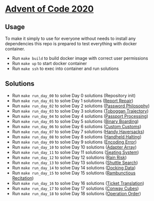 # [Advent of Code 2020](https://adventofcode.com/2020)

## Usage

To make it simply to use for everyone without needs to install any dependencies this repo is prepared to test everything with docker container.

* Run `make build` to build docker image with correct user permissions
* Run `make up` to start docker container
* Run `make ssh` to exec into container and run solutions

## Solutions

* Run `make run_day_00` to solve Day 0 solutions (Repository init) 
* Run `make run_day_01` to solve Day 1 solutions ([Report Repair](https://adventofcode.com/2020/day/1)) 
* Run `make run_day_02` to solve Day 2 solutions ([Password Philosophy](https://adventofcode.com/2020/day/2))
* Run `make run_day_03` to solve Day 3 solutions ([Toboggan Trajectory](https://adventofcode.com/2020/day/3))
* Run `make run_day_04` to solve Day 4 solutions ([Passport Processing](https://adventofcode.com/2020/day/4))
* Run `make run_day_05` to solve Day 5 solutions ([Binary Boarding](https://adventofcode.com/2020/day/5))
* Run `make run_day_06` to solve Day 6 solutions ([Custom Customs](https://adventofcode.com/2020/day/6))
* Run `make run_day_07` to solve Day 7 solutions ([Handy Haversacks](https://adventofcode.com/2020/day/7))
* Run `make run_day_08` to solve Day 8 solutions ([Handheld Halting](https://adventofcode.com/2020/day/8))
* Run `make run_day_09` to solve Day 9 solutions ([Encoding Error](https://adventofcode.com/2020/day/9))
* Run `make run_day_10` to solve Day 10 solutions ([Adapter Array](https://adventofcode.com/2020/day/10))
* Run `make run_day_11` to solve Day 11 solutions ([Seating System](https://adventofcode.com/2020/day/11))
* Run `make run_day_12` to solve Day 12 solutions ([Rain Risk](https://adventofcode.com/2020/day/12))
* Run `make run_day_13` to solve Day 13 solutions ([Shuttle Search](https://adventofcode.com/2020/day/13))
* Run `make run_day_14` to solve Day 14 solutions ([Docking Data](https://adventofcode.com/2020/day/14))
* Run `make run_day_15` to solve Day 15 solutions ([Rambunctious Recitation](https://adventofcode.com/2020/day/15))
* Run `make run_day_16` to solve Day 16 solutions ([Ticket Translation](https://adventofcode.com/2020/day/16))
* Run `make run_day_17` to solve Day 17 solutions ([Conway Cubes](https://adventofcode.com/2020/day/17))
* Run `make run_day_18` to solve Day 18 solutions ([Operation Order](https://adventofcode.com/2020/day/18))
